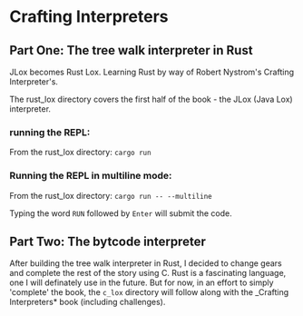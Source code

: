 # Crafting Interpreters

## Part One: The tree walk interpreter in Rust

JLox becomes Rust Lox. Learning Rust by way of Robert Nystrom's Crafting Interpreter's.

The rust_lox directory covers the first half of the book - the JLox (Java Lox) interpreter.

### running the REPL:

From the rust_lox directory: `cargo run`

### Running the REPL in multiline mode:

From the rust_lox directory: `cargo run -- --multiline`

Typing the word `RUN` followed by `Enter` will submit the code.

## Part Two: The bytcode interpreter

After building the tree walk interpreter in Rust, I decided to change gears and complete the rest of
the story using C. Rust is a fascinating language, one I will definately use in the future. But for
now, in an effort to simply 'complete' the book, the `c_lox` directory will follow along with the
\_Crafting Interpreters\* book (including challenges).
